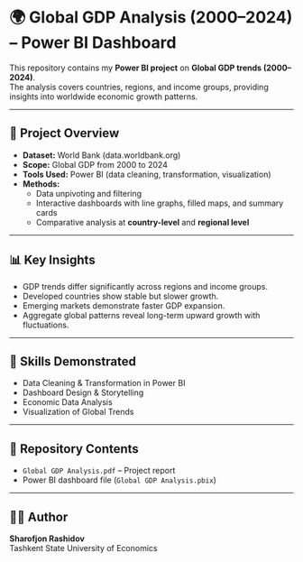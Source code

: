 # 🌍 Global GDP Analysis (2000–2024) – Power BI Dashboard

This repository contains my **Power BI project** on **Global GDP trends (2000–2024)**.  
The analysis covers countries, regions, and income groups, providing insights into worldwide economic growth patterns.

---

## 📑 Project Overview

- **Dataset:** World Bank (data.worldbank.org)  
- **Scope:** Global GDP from 2000 to 2024  
- **Tools Used:** Power BI (data cleaning, transformation, visualization)  
- **Methods:**  
  - Data unpivoting and filtering  
  - Interactive dashboards with line graphs, filled maps, and summary cards  
  - Comparative analysis at **country-level** and **regional level**  

---

## 📊 Key Insights
- GDP trends differ significantly across regions and income groups.  
- Developed countries show stable but slower growth.  
- Emerging markets demonstrate faster GDP expansion.  
- Aggregate global patterns reveal long-term upward growth with fluctuations.  

---

## 🎯 Skills Demonstrated
- Data Cleaning & Transformation in Power BI  
- Dashboard Design & Storytelling  
- Economic Data Analysis  
- Visualization of Global Trends  

---

## 📂 Repository Contents
- `Global GDP Analysis.pdf` – Project report  
- Power BI dashboard file (`Global GDP Analysis.pbix`)

---

## 🧑‍💻 Author
**Sharofjon Rashidov**  
Tashkent State University of Economics  
